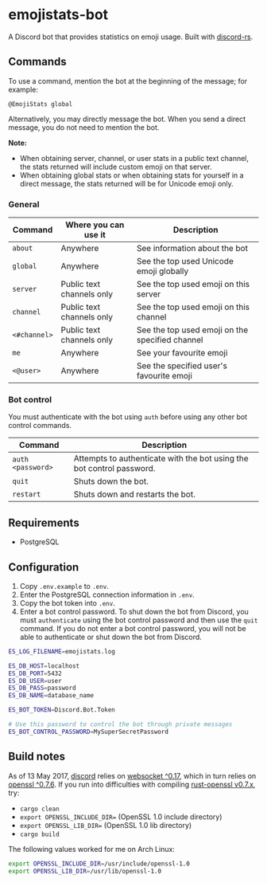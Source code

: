 # emojistats-bot

A Discord bot that provides statistics on emoji usage. Built with [discord-rs](https://github.com/SpaceManiac/discord-rs).

## Commands

To use a command, mention the bot at the beginning of the message; for example:

```
@EmojiStats global
```

Alternatively, you may directly message the bot. When you send a direct message, you do not need to mention the bot.

**Note:**
- When obtaining server, channel, or user stats in a public text channel, the stats returned will include custom emoji on that server.
- When obtaining global stats or when obtaining stats for yourself in a direct message, the stats returned will be for Unicode emoji only.

### General

|   Command  |   Where you can use it  |                  Description                  |
|------------|-------------------------|-----------------------------------------------|
|`about`     |Anywhere                 |See information about the bot                  |
|`global`    |Anywhere                 |See the top used Unicode emoji globally        |
|`server`    |Public text channels only|See the top used emoji on this server          |
|`channel`   |Public text channels only|See the top used emoji on this channel         |
|`<#channel>`|Public text channels only|See the top used emoji on the specified channel|
|`me`        |Anywhere                 |See your favourite emoji                       |
|`<@user>`   |Anywhere                 |See the specified user's favourite emoji       |

### Bot control

You must authenticate with the bot using `auth` before using any other bot control commands.

|     Command     |                            Description                              |
|-----------------|---------------------------------------------------------------------|
|`auth <password>`|Attempts to authenticate with the bot using the bot control password.|
|`quit`           |Shuts down the bot.                                                  |
|`restart`        |Shuts down and restarts the bot.                                     |


## Requirements

- PostgreSQL

## Configuration

1. Copy `.env.example` to `.env`.
2. Enter the PostgreSQL connection information in `.env`.
3. Copy the bot token into `.env`.
4. Enter a bot control password. To shut down the bot from Discord, you must `authenticate` using the bot control password and then use the `quit` command. If you do not enter a bot control password, you will not be able to authenticate or shut down the bot from Discord.

```bash
ES_LOG_FILENAME=emojistats.log

ES_DB_HOST=localhost
ES_DB_PORT=5432
ES_DB_USER=user
ES_DB_PASS=password
ES_DB_NAME=database_name

ES_BOT_TOKEN=Discord.Bot.Token

# Use this password to control the bot through private messages
ES_BOT_CONTROL_PASSWORD=MySuperSecretPassword
```

## Build notes

As of 13 May 2017, [discord](https://crates.io/crates/discord/0.8.0) relies on [websocket ^0.17](https://crates.io/crates/websocket/0.17.1), which in turn relies on [openssl ^0.7.6](https://crates.io/crates/websocket/0.17.1). If you run into difficulties with compiling [rust-openssl v0.7.x](https://github.com/sfackler/rust-openssl/blob/b8fb29db5c246175a096260eacca38180cd77dd0/README.md), try:

- `cargo clean`
- `export OPENSSL_INCLUDE_DIR=` (OpenSSL 1.0 include directory)
- `export OPENSSL_LIB_DIR=` (OpenSSL 1.0 lib directory)
- `cargo build`

The following values worked for me on Arch Linux:

```bash
export OPENSSL_INCLUDE_DIR=/usr/include/openssl-1.0
export OPENSSL_LIB_DIR=/usr/lib/openssl-1.0
```
